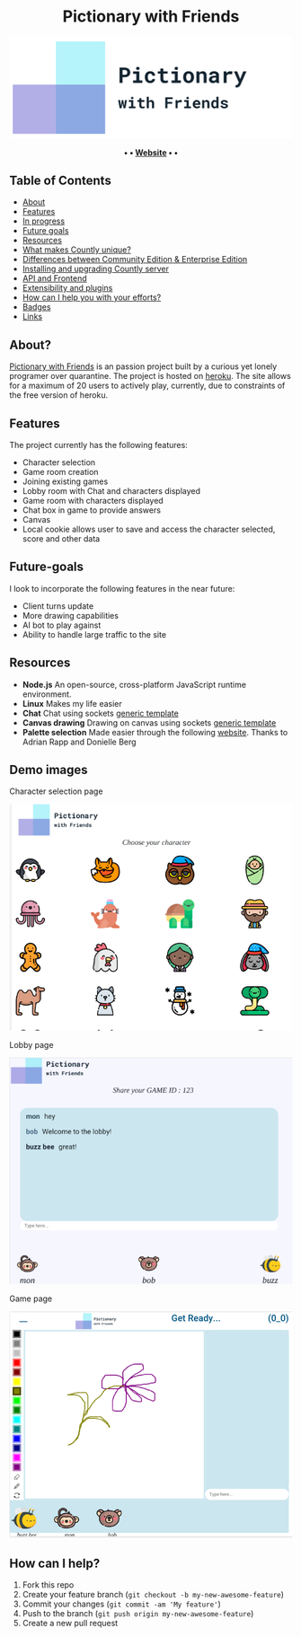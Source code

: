 
<h1 align="center"> Pictionary with Friends </h1>

<p align="center">

![header6](assets/logo2_transparent.png)

</p>

<p align="center">
	<strong>
		•
		•
		<a href="aqueous-ravine-28405.herokuapp.com">Website</a>
		•
		•
	</strong>
</p>


## Table of Contents

- [About](#About)
- [Features](#Features)
- [In progress](#In-progress)
- [Future goals](#Future-goals)
- [Resources](#resources)
- [What makes Countly unique?](#what-makes-countly-unique)
- [Differences between Community Edition & Enterprise Edition](#differences-between-community-edition--enterprise-edition)
- [Installing and upgrading Countly server](#installing-and-upgrading-countly-server)
- [API and Frontend](#api-and-frontend)
- [Extensibility and plugins](#extensibility-and-plugins)
- [How can I help you with your efforts?](#how-can-i-help-you-with-your-efforts)
- [Badges](#badges)
- [Links](#links)


## About?
[Pictionary with Friends](aqueous-ravine-28405.herokuapp.com) is an passion project built by a curious yet lonely programer over quarantine. The project is hosted on [heroku](https://heroku.com/). The site allows for a maximum of 20 users to actively play, currently, due to constraints of the free version of heroku.

## Features

The project currently has the following features:

* Character selection
* Game room creation
* Joining existing games
* Lobby room with Chat and characters displayed
* Game room with characters displayed
* Chat box in game to provide answers
* Canvas
* Local cookie allows user to save and access the character selected, score and other data

## Future-goals

I look to incorporate the following features in the near future:

* Client turns update 
* More drawing capabilities
* AI bot to play against
* Ability to handle large traffic to the site

## Resources

* **Node.js** An open-source, cross-platform JavaScript runtime environment.
* **Linux** Makes my life easier
* **Chat** Chat using sockets [generic template](https://socket.io/demos/chat/)
* **Canvas drawing** Drawing on canvas using sockets [generic template](https://socket.io/demos/whiteboard/)
* **Palette selection** Made easier through the following [website](http://colorsafe.co/). Thanks to Adrian Rapp and Donielle Berg


## Demo images

Character selection page

![content](assets/page1.png)

Lobby page

![content](assets/page2.png)

Game page

![content](assets/page3.png)

## How can I help?

1. Fork this repo
2. Create your feature branch (`git checkout -b my-new-awesome-feature`)
3. Commit your changes (`git commit -am 'My feature'`)
4. Push to the branch (`git push origin my-new-awesome-feature`)
5. Create a new pull request
